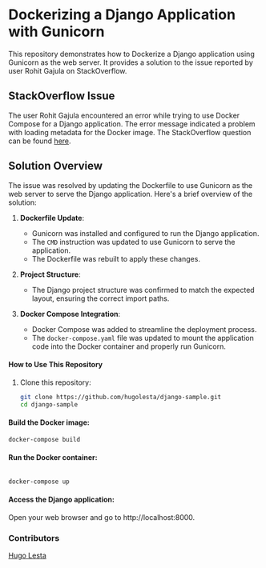 # Dockerizing a Django Application with Gunicorn

This repository demonstrates how to Dockerize a Django application using Gunicorn as the web server. It provides a solution to the issue reported by user Rohit Gajula on StackOverflow.

## StackOverflow Issue

The user Rohit Gajula encountered an error while trying to use Docker Compose for a Django application. The error message indicated a problem with loading metadata for the Docker image. The StackOverflow question can be found [here](https://stackoverflow.com/questions/77228331/why-is-docker-compose-failing-with-error-internal-load-metadata-for-docker-i).

## Solution Overview

The issue was resolved by updating the Dockerfile to use Gunicorn as the web server to serve the Django application. Here's a brief overview of the solution:

1. **Dockerfile Update**:
   - Gunicorn was installed and configured to run the Django application.
   - The `CMD` instruction was updated to use Gunicorn to serve the application.
   - The Dockerfile was rebuilt to apply these changes.

2. **Project Structure**:
   - The Django project structure was confirmed to match the expected layout, ensuring the correct import paths.

3. **Docker Compose Integration**:
   - Docker Compose was added to streamline the deployment process.
   - The `docker-compose.yaml` file was updated to mount the application code into the Docker container and properly run Gunicorn.

#### How to Use This Repository

1. Clone this repository:
   ```bash
   git clone https://github.com/hugolesta/django-sample.git
   cd django-sample


#### Build the Docker image:

```bash
docker-compose build
```

#### Run the Docker container:

```bash

docker-compose up
```

#### Access the Django application:
Open your web browser and go to http://localhost:8000.


### Contributors
[Hugo Lesta](https://github.com/hugolesta)
